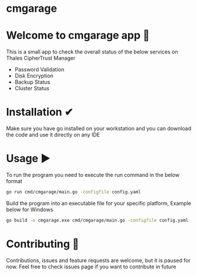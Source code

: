 # cmgarage
# Welcome to cmgarage app 👋
This is a small app to check the overall status of the below services on Thales CipherTrust Manager
- Password Validation
- Disk Encryption
- Backup Status
- Cluster Status

# Installation ✔
Make sure you have go installed on your workstation and you can download the code and use it directly on any IDE

# Usage ▶
To run the program you need to execute the run command in the below format
```bash
go run cmd/cmgarage/main.go -configfile config.yaml
```
Build the program into an executable file for your specific platform, Example below for Windows
```bash
go build -o cmgarage.exe cmd/cmgarage/main.go -configfile config.yaml
```

# Contributing 🤝
Contributions, issues and feature requests are welcome, but it is paused for now.
Feel free to check issues page if you want to contribute in future
